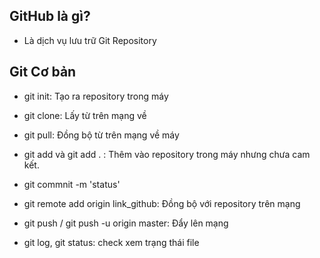 ## GitHub là gì?
- Là dịch vụ lưu trữ Git Repository 

## Git Cơ bản
- git init: Tạo ra repository trong máy

- git clone: Lấy từ trên mạng về

- git pull: Đồng bộ từ trên mạng về máy

- git add và git add . : Thêm vào repository trong máy nhưng chưa cam kết.
- git commnit -m 'status'

- git remote add origin link_github: Đồng bộ với repository trên mạng

- git push / git push -u origin master: Đẩy lên mạng

- git log, git status: check xem trạng thái file 


